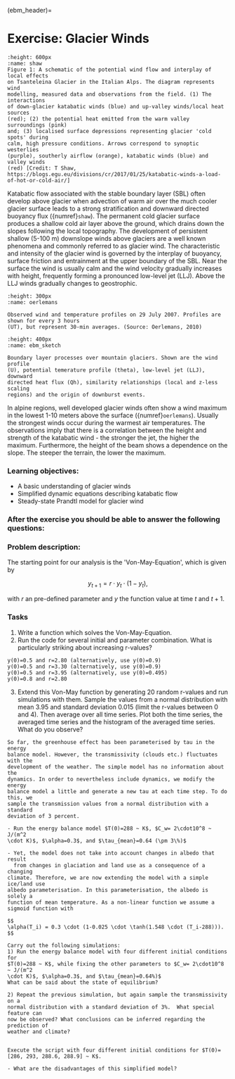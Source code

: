 (ebm_header)=
# Exercise: Glacier Winds  

 ```{figure} ../pics/katabatic_shaw.png
:height: 600px
:name: shaw
Figure 1: A schematic of the potential wind flow and interplay of local effects
on Tsanteleina Glacier in the Italian Alps. The diagram represents wind
modelling, measured data and observations from the field. (1) The interactions
of down-glacier katabatic winds (blue) and up-valley winds/local heat sources
(red); (2) the potential heat emitted from the warm valley surroundings (pink)
and; (3) localised surface depressions representing glacier 'cold spots' during
calm, high pressure conditions. Arrows correspond to synoptic westerlies
(purple), southerly airflow (orange), katabatic winds (blue) and valley winds
(red) [Credit: T Shaw, https://blogs.egu.eu/divisions/cr/2017/01/25/katabatic-winds-a-load-of-hot-or-cold-air/] 
```

Katabatic flow associated with the stable boundary layer (SBL)
often develop above glacier when advection of warm air over the much cooler glacier
surface leads to a strong stratification and downward directed buoyancy flux ({numref}`shaw`).
The permanent cold glacier surface produces a shallow cold air layer above the
ground, which drains down the slopes following the local topography. The
development of persistent shallow (5-100 m) downslope winds above glaciers are
a well known phenomena and commonly referred to as glacier wind. The
characteristic and intensity of the glacier wind is governed by the interplay
of buoyancy, surface friction and entrainment at the upper boundary of the SBL.
Near the surface the wind is usually calm and the wind velocity gradually
increases with height, frequently forming a pronounced low-level jet (LLJ).
Above the LLJ winds gradually changes to geostrophic.

 ```{figure} ../pics/glacier_wind_oerlemans.png
:height: 300px
:name: oerlemans

Observed wind and temperature profiles on 29 July 2007. Profiles are shown for every 3 hours
(UT), but represent 30-min averages. (Source: Oerlemans, 2010)
```


 ```{figure} ../pics/SBL_schematic.png
:height: 400px
:name: ebm_sketch

Boundary layer processes over mountain glaciers. Shown are the wind profile
(U), potential temerature profile (theta), low-level jet (LLJ), downward
directed heat flux (Qh), similarity relationships (local and z-less scaling
regions) and the origin of downburst events.
```
In alpine regions, well developed glacier winds often show a wind maximum in
the lowest 1-10 meters above the surface ({numref}`oerlemans`). Usually the
strongest winds occur during the warmest air temperatures. The observations
imply that there is a correlation between the height and strength of the
katabatic wind - the stronger the jet, the higher the maximum.
Furthermore, the height of the beam shows a dependence on the slope. The
steeper the terrain, the lower the maximum.



### Learning objectives:
* A basic understanding of glacier winds
* Simplified dynamic equations describing katabatic flow
* Steady-state Prandtl model for glacier wind 

### After the exercise you should be able to answer the following questions:

### Problem description:
The starting point for our analysis is the 'Von-May-Equation', which is given by

$$
y_{t+1} = r \cdot y_{t} \cdot (1-y_{t}),
$$

with $r$ an pre-defined parameter and $y$ the function value at time $t$ and $t+1$. 

### Tasks 
1. Write a function which solves the Von-May-Equation.
2. Run the code for several initial and parameter combination. What is particularly striking about increasing r-values?
```
y(0)=0.5 and r=2.80 (alternatively, use y(0)=0.9) 
y(0)=0.5 and r=3.30 (alternatively, use y(0)=0.9) 
y(0)=0.5 and r=3.95 (alternatively, use y(0)=0.495) 
y(0)=0.8 and r=2.80 
```

3. Extend this Von-May function by generating 20 random r-values and run
   simulations with them. Sample the values from a normal distribution with
mean 3.95 and standard deviation 0.015 (limit the r-values between 0 and 4). Then average over all time series. Plot
both the time series, the averaged time series and the histogram of the
averaged time series. What do you observe?



```{admonition} Revisit the EBM-Model
So far, the greenhouse effect has been parameterised by tau in the energy
balance model. However, the transmissivity (clouds etc.) fluctuates with the
development of the weather. The simple model has no information about the
dynamics. In order to nevertheless include dynamics, we modify the energy
balance model a little and generate a new tau at each time step. To do this, we
sample the transmission values from a normal distribution with a standard
deviation of 3 percent. 

- Run the energy balance model $T(0)=288 ~ K$, $C_w= 2\cdot10^8 ~ J/(m^2
\cdot K)$, $\alpha=0.3$, and $\tau_{mean}=0.64 (\pm 3\%)$

- Yet, the model does not take into account changes in albedo that result
  from changes in glaciation and land use as a consequence of a changing
climate. Therefore, we are now extending the model with a simple ice/land use
albedo parameterisation. In this parameterisation, the albedo is solely a
function of mean temperature. As a non-linear function we assume a sigmoid function with 

$$
\alpha(T_i) = 0.3 \cdot (1-0.025 \cdot \tanh(1.548 \cdot (T_i-288))).
$$

Carry out the following simulations:
1) Run the energy balance model with four different initial conditions for
$T(0)=288 ~ K$, while fixing the other parameters to $C_w= 2\cdot10^8 ~ J/(m^2
\cdot K)$, $\alpha=0.3$, and $\tau_{mean}=0.64%)$
What can be said about the state of equilibrium?

2) Repeat the previous simulation, but again sample the transmissivity on a
normal distribution with a standard deviation of 3%.  What special feature can
now be observed? What conclusions can be inferred regarding the prediction of
weather and climate?


Execute the script with four different initial conditions for $T(0)= [286, 293, 288.6, 288.9] ~ K$. 

- What are the disadvantages of this simplified model?

```



